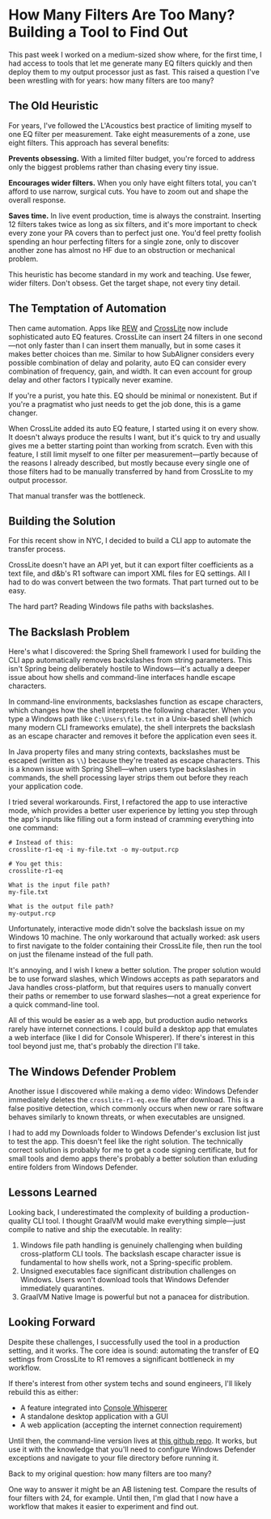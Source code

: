 # How Many Filters Are Too Many? Building a Tool to Find Out

This past week I worked on a medium-sized show where, for the first time, I had access to tools that let me generate
many EQ filters quickly and then deploy them to my output processor just as fast. This raised a question I've been
wrestling with for years: how many filters are too many?

## The Old Heuristic

For years, I've followed the L'Acoustics best practice of limiting myself to one EQ filter per measurement. Take eight
measurements of a zone, use eight filters. This approach has several benefits:

**Prevents obsessing.** With a limited filter budget, you're forced to address only the biggest problems rather than
chasing every tiny issue.

**Encourages wider filters.** When you only have eight filters total, you can't afford to use narrow, surgical cuts. You
have to zoom out and shape the overall response.

**Saves time.** In live event production, time is always the constraint. Inserting 12 filters takes twice as long as six
filters, and it's more important to check every zone your PA covers than to perfect just one. You'd feel pretty foolish
spending an hour perfecting filters for a single zone, only to discover another zone has almost no HF due to an
obstruction or mechanical problem.

This heuristic has become standard in my work and teaching. Use fewer, wider filters. Don't obsess. Get the target
shape, not every tiny detail.

## The Temptation of Automation

Then came automation. Apps like [REW](https://www.roomeqwizard.com/)
and [CrossLite](https://www.fmscience.com.br/en/crosslite.php) now include sophisticated auto EQ features. CrossLite can
insert 24 filters in one second—not only faster than I can insert them manually, but in some cases it makes better
choices than me. Similar to how SubAligner considers every possible combination of delay and polarity, auto EQ can
consider every combination of frequency, gain, and width. It can even account for group delay and other factors I
typically never examine.

If you're a purist, you hate this. EQ should be minimal or nonexistent. But if you're a pragmatist who just needs to get
the job done, this is a game changer.

When CrossLite added its auto EQ feature, I started using it on every show. It doesn't always produce the results I
want, but it's quick to try and usually gives me a better starting point than working from scratch. Even with this
feature, I still limit myself to one filter per measurement—partly because of the reasons I already described, but
mostly because every single one of those filters had to be manually transferred by hand from CrossLite to my output
processor.

That manual transfer was the bottleneck.

## Building the Solution

For this recent show in NYC, I decided to build a CLI app to automate the transfer process.

CrossLite doesn't have an API yet, but it can export filter coefficients as a text file, and d&b's R1 software can
import XML files for EQ settings. All I had to do was convert between the two formats. That part turned out to be easy.

The hard part? Reading Windows file paths with backslashes.

## The Backslash Problem

Here's what I discovered: the Spring Shell framework I used for building the CLI app automatically removes backslashes
from string parameters. This isn't Spring being deliberately hostile to Windows—it's actually a deeper issue about how
shells and command-line interfaces handle escape characters.

In command-line environments, backslashes function as escape characters, which changes how the shell interprets the
following character. When you type a Windows path like `C:\Users\file.txt` in a Unix-based shell (which many modern CLI
frameworks emulate), the shell interprets the backslash as an escape character and removes it before the application
even sees it.

In Java property files and many string contexts, backslashes must be escaped (written as `\\`) because they're treated
as escape characters. This is a known issue with Spring Shell—when users type backslashes in commands, the shell
processing layer strips them out before they reach your application code.

I tried several workarounds. First, I refactored the app to use interactive mode, which provides a better user
experience by letting you step through the app's inputs like filling out a form instead of cramming everything into one
command:

```
# Instead of this:
crosslite-r1-eq -i my-file.txt -o my-output.rcp

# You get this:
crosslite-r1-eq

What is the input file path?
my-file.txt

What is the output file path?
my-output.rcp
```

Unfortunately, interactive mode didn't solve the backslash issue on my Windows 10 machine. The only workaround that
actually worked: ask users to first navigate to the folder containing their CrossLite file, then run the tool on just
the filename instead of the full path.

It's annoying, and I wish I knew a better solution. The proper solution would be to use forward slashes, which Windows
accepts as path separators and Java handles cross-platform, but that requires users to manually convert their paths or
remember to use forward slashes—not a great experience for a quick command-line tool.

All of this would be easier as a web app, but production audio networks rarely have internet connections. I could build
a desktop app that emulates a web interface (like I did for Console Whisperer). If there's interest in this tool beyond
just me, that's probably the direction I'll take.

## The Windows Defender Problem

Another issue I discovered while making a demo video: Windows Defender immediately deletes the `crosslite-r1-eq.exe`
file after download. This is a false positive detection, which commonly occurs when new or rare software behaves
similarly to known threats, or when executables are unsigned.

I had to add my Downloads folder to Windows Defender's exclusion list just to test the app. This doesn't feel like the
right solution. The technically correct solution is probably for me to get a code signing certificate, but for small
tools and demo apps there's probably a better solution than exluding entire folders from Windows Defender.

## Lessons Learned

Looking back, I underestimated the complexity of building a production-quality CLI tool. I thought GraalVM would make
everything simple—just compile to native and ship the executable. In reality:

1. Windows file path handling is genuinely challenging when building cross-platform CLI tools. The backslash escape
   character issue is fundamental to how shells work, not a Spring-specific problem.
2. Unsigned executables face significant distribution challenges on Windows. Users won't download tools that Windows
   Defender immediately quarantines.
3. GraalVM Native Image is powerful but not a panacea for distribution.

## Looking Forward

Despite these challenges, I successfully used the tool in a production setting, and it works. The core idea is sound:
automating the transfer of EQ settings from CrossLite to R1 removes a significant bottleneck in my workflow.

If there's interest from other system techs and sound engineers, I'll likely rebuild this as either:

- A feature integrated into [Console Whisperer](https://youtu.be/Kpb2Zm6Bd8A)
- A standalone desktop application with a GUI
- A web application (accepting the internet connection requirement)

Until then, the command-line version lives
at [this github repo](https://github.com/LiveNathan/crosslite-r1-eq). It works, but use it with the
knowledge that you'll need to configure Windows Defender exceptions and navigate to your file directory before running
it.

Back to my original question: how many filters are too many?

One way to answer it might be an AB listening test. Compare the results of four filters with 24, for example. Until
then, I'm glad that I now have a workflow that makes it easier to experiment and find out.